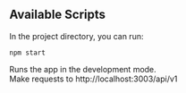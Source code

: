 ## Available Scripts

In the project directory, you can run:

`npm start`

Runs the app in the development mode.<br>
Make requests to http://localhost:3003/api/v1
